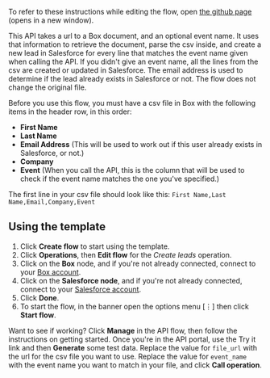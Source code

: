To refer to these instructions while editing the flow, open [the github page](https://github.com/ot4i/app-connect-templates/blob/) (opens in a new window).

This API takes a url to a Box document, and an optional event name. It uses that information to retrieve the document, parse the csv inside, and create a new lead in Salesforce for every line that matches the event name given when calling the API. If you didn't give an event name, all the lines from the csv are created or updated in Salesforce.  The email address is used to determine if the lead already exists in Salesforce or not. The flow does not change the original file.

Before you use this flow, you must have a csv file in Box with the following items in the header row, in this order:
* **First Name** 
* **Last Name**
* **Email Address** (This will be used to work out if this user already exists in Salesforce, or not.)
* **Company**
* **Event** (When you call the API, this is the column that will be used to check if the event name matches the one you've specified.)

The first line in your csv file should look like this:
`First Name,Last Name,Email,Company,Event`

## Using the template

1. Click **Create flow** to start using the template.
1. Click **Operations**, then **Edit flow** for the _Create leads_ operation.
1. Click on the **Box** node, and if you're not already connected, connect to your [Box account](https://developer.ibm.com/integration/docs/app-connect/how-to-guides-for-apps/use-ibm-app-connect-box/).
1. Click on the **Salesforce node**, and if you're not already connected, connect to your [Salesforce account](https://developer.ibm.com/integration/docs/app-connect/how-to-guides-for-apps/use-ibm-app-connect-salesforce/).
1. Click **Done**.
1. To start the flow, in the banner open the options menu [&#8942;] then click **Start flow**.

Want to see if working? Click **Manage** in the API flow, then follow the instructions on getting started. Once you're in the API portal, use the Try it link and then **Generate** some test data. Replace the value for `file_url` with the url for the csv file you want to use. Replace the value for `event_name` with the event name you want to match in your file, and click **Call operation**.
